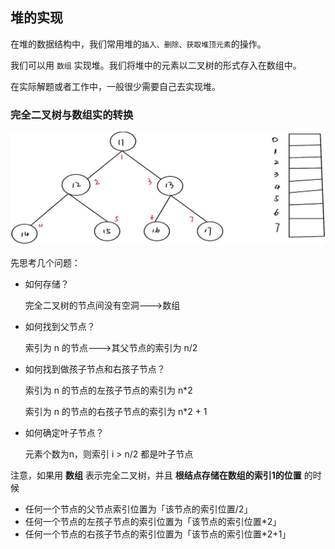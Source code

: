 ## 堆的实现

在堆的数据结构中，我们常用堆的`插入、删除、获取堆顶元素`的操作。

我们可以用 `数组` 实现堆。我们将堆中的元素以二叉树的形式存入在数组中。

在实际解题或者工作中，一般很少需要自己去实现堆。



### 完全二叉树与数组实的转换

![](..\image\完全二叉树与数组的转换4.png)

先思考几个问题：

* 如何存储？

  完全二叉树的节点间没有空洞--->数组

* 如何找到父节点？

  索引为 n 的节点--->其父节点的索引为 n/2

* 如何找到做孩子节点和右孩子节点？

  索引为 n 的节点的左孩子节点的索引为 n*2

  索引为 n 的节点的右孩子节点的索引为 n*2 + 1

* 如何确定叶子节点？

  元素个数为n，则索引 i > n/2 都是叶子节点

注意，如果用 **数组** 表示完全二叉树，并且 **根结点存储在数组的索引1的位置** 的时候

  * 任何一个节点的父节点索引位置为「该节点的索引位置/2」
  * 任何一个节点的左孩子节点的索引位置为「该节点的索引位置\*2」
  * 任何一个节点的右孩子节点的索引位置为「该节点的索引位置\*2+1」

